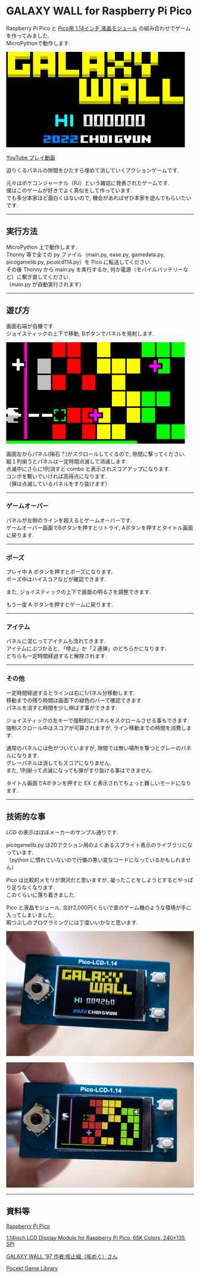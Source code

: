 # GALAXY WALL for Raspberry Pi Pico

Raspberry Pi Pico と [Pico用 1.14インチ 液晶モジュール](https://www.waveshare.com/pico-lcd-1.14.htm) の組み合わせでゲームを作ってみました.  
MicroPythonで動作します.  

![スクリーンショット1](/images/screenshot0_480.png)  

[YouTube プレイ動画](https://youtu.be/d3WHsKkQOzY)  

迫りくるパネルの隙間をひたすら埋めて消していくアクションゲームです.  

元々はポケコンジャーナル（PJ）という雑誌に発表されたゲームです.  
僕はこのゲームが好きでよく真似をして作っています.  
でも多分本家ほど面白くはないので, 機会があればぜひ本家を遊んでもらいたいです.  

***

## 実行方法

MicroPython 上で動作します.  
Thonny 等で全ての py ファイル（main.py, ease.py, gamedata.py, picogamelib.py, picolcd114.py）を Pico に転送してください.  
その後 Thonny から main.py を実行するか, 何か電源（モバイルバッテリーなど）に繋ぎ直してください.  
（main.py が自動実行されます）  

***

## 遊び方

画面右端が自機です.  
ジョイスティックの上下で移動, Bボタンでパネルを発射します.  

![スクリーンショット1](/images/screenshot1_480.png)  

画面左からパネル(隕石？)がスクロールしてくるので, 隙間に撃ってください.  
縦１列揃うとパネルは一定時間点滅して消滅します.  
点滅中にさらに1列消すと combo と表示されスコアアップになります.  
コンボを繋いでいければ高得点になります.  
（弾は点滅しているパネルをすり抜けます）  

***

### ゲームオーバー

パネルが左側のラインを超えるとゲームオーバーです.  
ゲームオーバー画面でBボタンを押すとリトライ, Aボタンを押すとタイトル画面に戻ります.

***

### ポーズ

プレイ中 A ボタンを押すとポーズになります.  
ポーズ中はハイスコアなどが確認できます.  

また, ジョイスティックの上下で画面の明るさを調整できます.  

もう一度 A ボタンを押すとゲームに戻ります.  

***

### アイテム

パネルに混じってアイテムも流れてきます.  
アイテムにぶつかると, 「停止」か「２連弾」のどちらかになります.  
どちらも一定時間経過すると解除されます.  

***

### その他

一定時間経過するとラインは右に1パネル分移動します.  
移動までの残り時間は画面下の緑色のバーで確認できます.  
パネルを消すと時間を少し伸ばす事ができます.  

ジョイスティックの左キーで強制的にパネルをスクロールさせる事もできます.  
強制スクロール中はスコアが可算されますが, ライン移動までの時間を消費します.  

通常のパネルには色がついていますが, 隙間では無い場所を撃つとグレーのパネルになります.  
グレーパネルは消してもスコアになりません.  
また, 1列揃って点滅になっても弾がすり抜ける事はできません.  

タイトル画面でAボタンを押すと EX と表示されてちょっと難しいモードになります.  

***

## 技術的な事

LCD の表示はほぼメーカーのサンプル通りです.  

picogamelib.py は2Dアクション用のよくあるスプライト表示のライブラリになっています.  
（python に慣れていないので行儀の悪い変なコードになっているかもしれません）  

Pico は比較的メモリが潤沢だと思いますが, 凝ったことをしようとするとやっぱり足りなくなります.  
このくらいに落ち着きました.

Pico と液晶モジュール, 合計2,000円くらいで昔のゲーム機のような環境が手に入ってしまいました.  
暇つぶしのプログラミングには丁度いいかなと思います.  

![スクリーンショット1](/images/img2.jpg)  

![スクリーンショット1](/images/img1.jpg)  


***

## 資料等

[Raspberry Pi Pico](https://www.raspberrypi.com/products/raspberry-pi-pico/)

[1.14inch LCD Display Module for Raspberry Pi Pico, 65K Colors, 240×135, SPI](https://www.waveshare.com/pico-lcd-1.14.htm)

[GALAXY WALL '97  作者:咳止組（咳めぐ）さん](http://cosmopatrol.web.fc2.com/game_galaxywall97.html)

[Pocekt Game Library](https://pocketgame.ddns.net)